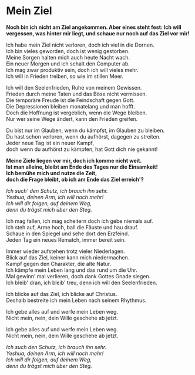 # Mein Ziel

**Noch bin ich nicht am Ziel angekommen. Aber eines steht fest: Ich will vergessen, was hinter mir liegt, und schaue nur noch auf das Ziel vor mir!**

Ich habe mein Ziel nicht verloren, doch ich viel in die Dornen.<br>
Ich bin vieles geworden, doch ist wenig gestorben.<br>
Meine Sorgen halten mich auch heute Nacht wach.<br>
Ein neuer Morgen und ich schalt den Computer ab.<br>
Ich mag zwar produktiv sein, doch ich will vieles mehr.<br>
Ich will in Frieden treiben, so wie im stillen Meer.

Ich will den Seelenfrieden, Ruhe von meinem Gewissen.<br>
Frieden durch meine Taten und das Böse nicht vermissen.<br>
Die temporäre Freude ist die Feindschaft gegen Gott.<br>
Die Depressionen bleiben monatelang und man hofft.<br>
Doch die Hoffnung ist vergeblich, wenn die Wege bleiben.<br>
Nur wer seine Wege ändert, kann den Frieden greifen.

Du bist nur im Glauben, wenn du kämpfst, im Glauben zu bleiben.<br>
Du hast schon verloren, wenn du aufhörst, dagegen zu streiten.<br>
Jeder neue Tag ist ein neuer Kampf,<br>
doch wenn du aufhörst zu kämpfen, hat Gott dich nie gekannt!

**Meine Ziele liegen vor mir, doch ich komme nicht weit.**<br>
**Ist man alleine, bleibt am Ende des Tages nur die Einsamkeit!**<br>
**Ich bemühe mich und nutze die Zeit,**<br>
**doch die Frage bleibt, ob ich am Ende das Ziel erreich'?**

_Ich such' den Schutz, ich brauch ihn sehr._<br>
_Yeshua, deinen Arm, ich will noch mehr!_<br>
_Ich will dir folgen, auf deinem Weg,_<br>
_denn du trägst mich über den Steg._

Ich mag fallen, ich mag scheitern doch ich gebe niemals auf.<br>
Ich steh auf, Arme hoch, ball die Fäuste und hau drauf.<br>
Schaue in den Spiegel und sehe dort den Erzfeind.<br>
Jeden Tag ein neues Rematch, immer bereit sein.

Immer wieder aufstehen trotz vieler Niederlagen.<br>
Blick auf das Ziel, keiner kann mich niedermachen.<br>
Kampf gegen den Charakter, die alte Natur.<br>
Ich kämpfe mein Leben lang und das rund um die Uhr.<br>
Mal gewinn' mal verlieren, doch dank Gottes Gnade siegen.<br>
Ich bleib' dran, ich bleib' treu, denn ich will den Seelenfrieden.<br>

Ich blicke auf das Ziel, ich blicke auf Christus.<br>
Deshalb bestreite ich mein Leben nach seinem Rhythmus.

Ich gebe alles auf und werfe mein Leben weg.<br>
Nicht mein, nein, dein Wille geschehe ab jetzt.

Ich gebe alles auf und werfe mein Leben weg.<br>
Nicht mein, nein, dein Wille geschehe ab jetzt.

_Ich such den Schutz, ich brauch ihn sehr._<br>
_Yeshua, deinen Arm, ich will noch mehr!_<br>
_Ich will dir folgen, auf deinem Weg,_<br>
_denn du trägst mich über den Steg._
